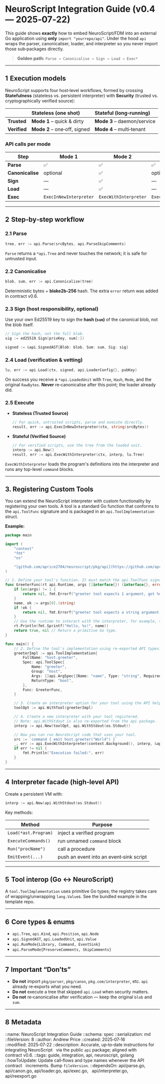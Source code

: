 # NeuroScript Integration Guide (v0.4 — 2025‑07‑22)

This guide shows **exactly** how to embed NeuroScript/FDM into an external Go
application using **only** `import "yourrepo/api"`.
Under the hood `api` wraps the parser, canonicaliser, loader, and interpreter
so you never import those sub‑packages directly.

> **Golden path:** `Parse → Canonicalise → Sign → Load → Exec*`

---

## 1  Execution models

NeuroScript supports four host‑level workflows, formed by crossing
**Statefulness** (stateless vs. persistent interpreter) with **Security**
(trusted vs. cryptographically verified source):

| | **Stateless (one shot)** | **Stateful (long‑running)** |
| :--- | :--- | :--- |
| **Trusted** | **Mode 1** – quick & dirty | **Mode 3** – daemon/service |
| **Verified** | **Mode 2** – one‑off, signed | **Mode 4** – multi‑tenant |

### API calls per mode

| Step | Mode 1 | Mode 2 | Mode 3 | Mode 4 |
|------|--------|--------|--------|--------|
| **Parse** | ✅ | ✅ | ✅ | ✅ |
| **Canonicalise** | optional | ✅ | optional | ✅ |
| **Sign** | _—_ | ✅ | _—_ | ✅ |
| **Load** | _—_ | ✅ | _—_ | ✅ |
| **Exec** | `ExecInNewInterpreter` | `ExecWithInterpreter` | `ExecWithInterpreter` | `ExecWithInterpreter` |

---

## 2  Step‑by‑step workflow

### 2.1 Parse

```go
tree, err := api.Parse(srcBytes, api.ParseSkipComments)
```

`Parse` returns a `*api.Tree` and never touches the network; it is safe for
untrusted input.

### 2.2 Canonicalise

```go
blob, sum, err := api.Canonicalise(tree)
```

Deterministic bytes + **blake2b‑256** hash. The extra `error` return was
added in contract v0.6.

### 2.3 Sign (host responsibility, optional)

Use your own Ed25519 key to sign the **hash (`sum`)** of the canonical blob, not the blob itself.

```go
// Sign the hash, not the full blob.
sig := ed25519.Sign(privKey, sum[:])

signed := &api.SignedAST{Blob: blob, Sum: sum, Sig: sig}
```

### 2.4 Load (verification & vetting)

```go
lu, err := api.Load(ctx, signed, api.LoaderConfig{}, pubKey)
```

On success you receive a `*api.LoadedUnit` with `Tree`, `Hash`, `Mode`,
and the original `RawBytes`.
**Never** re‑canonicalise after this point; the loader already did.

### 2.5 Execute

* **Stateless (Trusted Source)**
  ```go
  // For quick, untrusted scripts, parse and execute directly.
  result, err := api.ExecInNewInterpreter(ctx, string(srcBytes))
  ```

* **Stateful (Verified Source)**
  ```go
  // For verified scripts, use the tree from the loaded unit.
  interp := api.New()
  result, err := api.ExecWithInterpreter(ctx, interp, lu.Tree)
  ```

`ExecWithInterpreter` loads the program's definitions into the interpreter and
runs any top-level `command` blocks.

---

## 3. Registering Custom Tools

You can extend the NeuroScript interpreter with custom functionality by registering your own tools. A tool is a standard Go function that conforms to the `api.ToolFunc` signature and is packaged in an `api.ToolImplementation` struct.

**Example:**

```go
package main

import (
	"context"
	"fmt"
	"os"

	"[github.com/aprice2704/neuroscript/pkg/api](https://github.com/aprice2704/neuroscript/pkg/api)"
)

// 1. Define your tool's function. It must match the api.ToolFunc signature.
func GreeterFunc(rt api.Runtime, args []interface{}) (interface{}, error) {
	if len(args) != 1 {
		return nil, fmt.Errorf("greeter tool expects 1 argument, got %d", len(args))
	}
	name, ok := args[0].(string)
	if !ok {
		return nil, fmt.Errorf("greeter tool expects a string argument, got %T", args[0])
	}
	// Use the runtime to interact with the interpreter, for example, to print output.
	rt.Println(fmt.Sprintf("Hello, %s!", name))
	return true, nil // Return a primitive Go type.
}

func main() {
	// 2. Define the tool's implementation using re-exported API types.
	greeterImpl := api.ToolImplementation{
		FullName: "host.greeter",
		Spec: api.ToolSpec{
			Name: "greeter",
			Group: "host",
			Args: []api.ArgSpec{{Name: "name", Type: "string", Required: true}},
			ReturnType: "bool",
		},
		Func: GreeterFunc,
	}

	// 3. Create an interpreter option for your tool using the API helper.
	toolOpt := api.WithTool(greeterImpl)

	// 4. Create a new interpreter with your tool registered.
	// Note: api.WithStdout is also re-exported from the api package.
	interp := api.New(toolOpt, api.WithStdout(os.Stdout))

	// Now you can run NeuroScript code that uses your tool.
	src := `command { emit host.greeter("World") }`
	_, err := api.ExecWithInterpreter(context.Background(), interp, &api.Tree{/* ...parsed tree... */})
	if err != nil {
		fmt.Println("Execution failed:", err)
	}
}
```

---

## 4  Interpreter facade (high‑level API)

Create a persistent VM with:

```go
interp := api.New(api.WithStdout(os.Stdout))
```

Key methods:

| Method | Purpose |
|--------|---------|
| `Load(*ast.Program)` | inject a verified program |
| `ExecuteCommands()` | run unnamed `command` block |
| `Run("procName")` | call a procedure |
| `EmitEvent(...)` | push an event into an event‑sink script |

---

## 5  Tool interop (Go ↔ NeuroScript)

A `tool.ToolImplementation` uses primitive Go types; the registry takes care
of wrapping/unwrapping `lang.Value`s. See the bundled example in the template
repo.

---

## 6  Core types & enums

* `api.Tree`, `api.Kind`, `api.Position`, `api.Node`
* `api.SignedAST`, `api.LoadedUnit`, `api.Value`
* `api.RunMode{Library, Command, EventSink}`
* `api.ParseMode{PreserveComments, SkipComments}`

---

## 7  Important “Don’ts”

* **Do not** import `pkg/parser`, `pkg/canon`, `pkg.com/interpreter`, etc.
  `api` already re‑exports what you need.
* **Do not** execute a tree that skipped `api.Load` when security matters.
* **Do not** re‑canonicalise after verification — keep the original `blob`
  and `sum`.

---

## 8  Metadata

::name: NeuroScript Integration Guide
::schema: spec
::serialization: md
::fileVersion: 8
::author: Andrew Price
::created: 2025‑07‑16
::modified: 2025‑07‑22
::description: Accurate, up‑to‑date instructions for integrating NeuroScript
  via the public `api` package; aligned with contract v0.6.
::tags: guide, integration, api, neuroscript, golang
::howToUpdate: Update call‑flows and type names whenever the API contract
  increments. Bump `fileVersion`.
::dependsOn: api/parse.go, api/canon.go, api/loader.go, api/exec.go,
  api/interpreter.go, api/reexport.go
